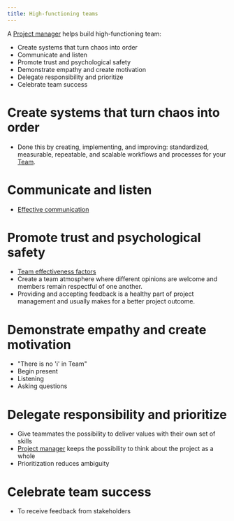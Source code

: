 ```yaml
---
title: High-functioning teams
---
```

A [Project manager](danielesalvatore/project-management/foundations-of-project-management/actors/project-manager/project-manager.md) helps build high-functioning team:
- Create systems that turn chaos into order
- Communicate and listen
- Promote trust and psychological safety
- Demonstrate empathy and create motivation
- Delegate responsibility and prioritize
- Celebrate team success


# Create systems that turn chaos into order
- Done this by creating, implementing, and improving: standardized, measurable, repeatable, and scalable workflows and processes for your [Team](danielesalvatore/project-management/foundations-of-project-management/actors/team.md).
# Communicate and listen
- [Effective communication](danielesalvatore/project-management/project-execution/effective-communication/effective-communication.md) 
# Promote trust and psychological safety
- [Team effectiveness factors](danielesalvatore/project-management/project-execution/effective-teams/team-effectiveness-factors.md)
- Create a team atmosphere where different opinions are welcome and members remain respectful of one another.
- Providing and accepting feedback is a healthy part of project management and usually makes for a better project outcome.
# Demonstrate empathy and create motivation
- "There is no 'i' in Team"
- Begin present
- Listening
- Asking questions
# Delegate responsibility and prioritize
- Give teammates the possibility to deliver values with their own set of skills
- [Project manager](danielesalvatore/project-management/foundations-of-project-management/actors/project-manager/project-manager.md) keeps the possibility to think about the project as a whole
- Prioritization reduces ambiguity 
# Celebrate team success
- To receive feedback from stakeholders